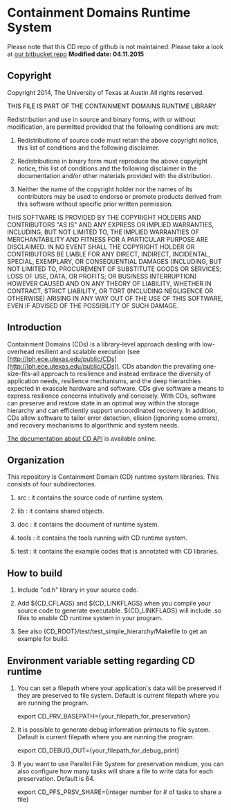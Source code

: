 # **Containment Domains Runtime System** #
Please note that this CD repo of github is not maintained. Please take a look at [our bitbucket repo](https://bitbucket.org/cdresilience/cdruntime/src/master/) 
**Modified date: 04.11.2015**

## **Copyright** ##
Copyright 2014, The University of Texas at Austin 
All rights reserved.

THIS FILE IS PART OF THE CONTAINMENT DOMAINS RUNTIME LIBRARY

Redistribution and use in source and binary forms, with or without
modification, are permitted provided that the following conditions are
met: 


1. Redistributions of source code must retain the above copyright
notice, this list of conditions and the following disclaimer. 


2. Redistributions in binary form must reproduce the above copyright
notice, this list of conditions and the following disclaimer in the
documentation and/or other materials provided with the distribution. 


3. Neither the name of the copyright holder nor the names of its
contributors may be used to endorse or promote products derived from
this software without specific prior written permission. 


THIS SOFTWARE IS PROVIDED BY THE COPYRIGHT HOLDERS AND CONTRIBUTORS
"AS IS" AND ANY EXPRESS OR IMPLIED WARRANTIES, INCLUDING, BUT NOT
LIMITED TO, THE IMPLIED WARRANTIES OF MERCHANTABILITY AND FITNESS
FOR A PARTICULAR PURPOSE ARE DISCLAIMED. IN NO EVENT SHALL THE
COPYRIGHT HOLDER OR CONTRIBUTORS BE LIABLE FOR ANY DIRECT, INDIRECT,
INCIDENTAL, SPECIAL, EXEMPLARY, OR CONSEQUENTIAL DAMAGES (INCLUDING,
BUT NOT LIMITED TO, PROCUREMENT OF SUBSTITUTE GOODS OR SERVICES;
LOSS OF USE, DATA, OR PROFITS; OR BUSINESS INTERRUPTION) HOWEVER
CAUSED AND ON ANY THEORY OF LIABILITY, WHETHER IN CONTRACT, STRICT
LIABILITY, OR TORT (INCLUDING NEGLIGENCE OR OTHERWISE) ARISING IN
ANY WAY OUT OF THE USE OF THIS SOFTWARE, EVEN IF ADVISED OF THE
POSSIBILITY OF SUCH DAMAGE.



## **Introduction** ##

Containment Domains (CDs) is a library-level approach dealing with low-overhead resilient and scalable execution (see [http://lph.ece.utexas.edu/public/CDs](http://lph.ece.utexas.edu/public/CDs)). CDs abandon the prevailing one-size-fits-all approach to resilience and instead embrace the diversity of application needs, resilience mechanisms, and the deep hierarchies expected in exascale hardware and software.  CDs give software a means to express resilience concerns intuitively and concisely.  With CDs, software can preserve and restore state in an optimal way within the storage hierarchy  and can efficiently support uncoordinated recovery.  In addition, CDs allow software to tailor error detection, elision (ignoring some errors), and recovery mechanisms to algorithmic and system needs.

[The documentation about CD API](http://lph.ece.utexas.edu/users/CDAPI/) is available online. 


## **Organization** ##

This repository is Containment Domain (CD) runtime system libraries. This consists of four subdirectories.

1. src : it contains the source code of runtime system.

2. lib : it contains shared objects.

3. doc : it contains the document of runtime system.

4. tools : it contains the tools running with CD runtime system.

5. test : it contains the example codes that is annotated with CD libraries.


## **How to build** ##
1. Include "cd.h" library in your source code.


2. Add ${CD_CFLAGS} and ${CD_LINKFLAGS} when you compile your source code to generate executable. ${CD_LINKFLAGS} will include .so files to enable CD runtime system in your program.


3. See also {CD_ROOT}/test/test_simple_hierarchy/Makefile to get an example for build.



## **Environment variable setting regarding CD runtime** ##
1. You can set a filepath where your application's data will be preserved if they are preserved to file system. Default is current filepath where you are running the program.

    export CD_PRV_BASEPATH={your_filepath_for_preservation}


2. It is possible to generate debug information printouts to file system. Default is current filepath where you are running the program.

    export CD_DEBUG_OUT={your_filepath_for_debug_print}


3. If you want to use Parallel File System for preservation medium, you can also configure how many tasks will share a file to write data for each preservation. Default is 64.

    export CD_PFS_PRSV_SHARE={integer number for # of tasks to share a file}
